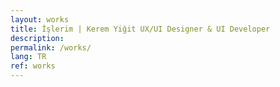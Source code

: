 ```yaml
---
layout: works
title: İşlerim | Kerem Yiğit UX/UI Designer & UI Developer
description:
permalink: /works/
lang: TR
ref: works
---
```

